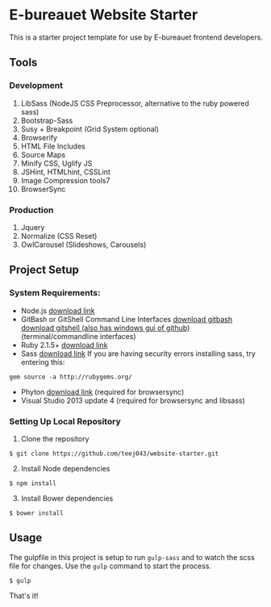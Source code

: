 # E-bureauet Website Starter

This is a starter project template for use by E-bureauet frontend developers.

## Tools

### Development

1. LibSass (NodeJS CSS Preprocessor, alternative to the ruby powered sass)
2. Bootstrap-Sass
3. Susy + Breakpoint (Grid System optional)
4. Browserify
5. HTML File Includes
6. Source Maps
7. Minify CSS, Uglify JS
8. JSHint, HTMLhint, CSSLint
9. Image Compression tools7
10. BrowserSync

### Production

1. Jquery
2. Normalize (CSS Reset)
3. OwlCarousel (Slideshows, Carousels)

## Project Setup  

### System Requirements:

* Node.js [download link](https://nodejs.org/download/)
* GitBash or GitShell Command Line Interfaces [download gitbash](http://git-scm.com/downloads) [download gitshell (also has windows gui of github)](https://windows.github.com/index.html) (terminal/commandline interfaces)
* Ruby 2.1.5+ [download link](http://rubyinstaller.org/downloads/)
* Sass [download link](http://sass-lang.com/install)
If you are having security errors installing sass, try entering this:
~~~
gem source -a http://rubygems.org/
~~~
* Phyton [download link](https://www.python.org/downloads/) (required for browsersync)
* Visual Studio 2013 update 4 (required for browsersync and libsass)

### Setting Up Local Repository

1. Clone the repository

~~~
$ git clone https://github.com/teej043/website-starter.git
~~~

2. Install Node dependencies

~~~
$ npm install
~~~

3. Install Bower dependencies

~~~
$ bower install
~~~

## Usage

The gulpfile in this project is setup to run `gulp-sass` and to watch the scss file for changes. Use the `gulp` command to start the process.

~~~
$ gulp
~~~

That's it!
